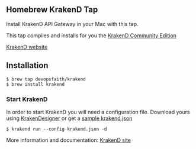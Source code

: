 ## Homebrew KrakenD Tap

Install KrakenD API Gateway in your Mac with this tap.

This tap compiles and installs for you the [KrakenD Community Edition](https://github.com/devopsfaith/krakend-ce)

[KrakenD website](http://www.krakend.io)

## Installation

	$ brew tap devopsfaith/krakend
	$ brew install krakend



### Start KrakenD

In order to start KrakenD you will need a configuration file.
Download yours using [KrakenDesigner](http://www.krakend.io/designer/) or get a [sample krakend.json](https://github.com/devopsfaith/krakend-ce/blob/master/krakend.json)

	$ krakend run --config krakend.json -d

More information and documentation: [KrakenD site](http://www.krakend.io)